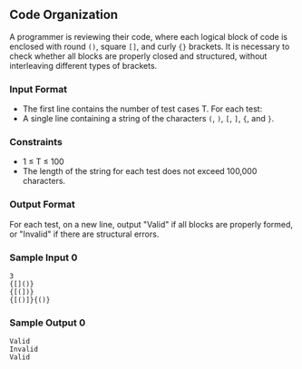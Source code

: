 ## Code Organization

A programmer is reviewing their code, where each logical block of code is enclosed with round `()`, square `[]`, and curly `{}` brackets. It is necessary to check whether all blocks are properly closed and structured, without interleaving different types of brackets.

### Input Format

- The first line contains the number of test cases T. For each test:
- A single line containing a string of the characters `(`, `)`, `[`, `]`, `{`, and `}`.

### Constraints

- 1 ≤ T ≤ 100
- The length of the string for each test does not exceed 100,000 characters.

### Output Format

For each test, on a new line, output "Valid" if all blocks are properly formed, or "Invalid" if there are structural errors.

### Sample Input 0

```
3 
{[]()} 
{[(])} 
{[()]}{()}
```

### Sample Output 0

```
Valid 
Invalid 
Valid
```
